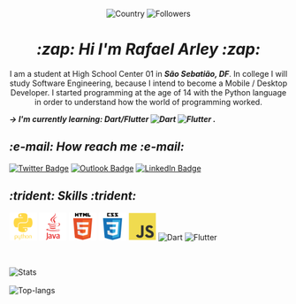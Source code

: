 <p align="center">
  <img src="https://img.shields.io/badge/COUNTRY-BRAZIL-blue?style=for-the-badge" alt="Country"></img>
  <img src="https://img.shields.io/github/followers/IIShadowGII?style=for-the-badge" alt="Followers"></img>
</p>

<h1 align="center">
  <i>:zap: Hi I'm Rafael Arley :zap:</i>
</h1>


<p align="center">I am a student at High School Center 01 in <b><i>São Sebatião, DF</i></b>. In college I will study Software Engineering, because I intend to become a Mobile / Desktop Developer. I started programming at the age of 14 with the Python language in order to understand how the world of programming worked.</p>

**_→ I'm currently learning: Dart/Flutter
<img src="https://img.icons8.com/color/2x/dart.png" alt="Dart" height="25px" width="25px"></img>
<img src="https://img.icons8.com/color/2x/flutter.png" alt="Flutter" height="25px" width="25px"></img>
._**

<h2><i>:e-mail: How reach me :e-mail:</i></h2>

[![Twitter Badge](https://img.shields.io/badge/-@RafaelArley2-1ca0f1?style=flat&labelColor=1ca0f1&logo=twitter&logoColor=white&link=https://twitter.com/RafaelArley2)](https://twitter.com/RafaelArley2)
[![Outlook Badge](https://img.shields.io/badge/-iishadowgii@gmail.com-red?style=flat&labelColor=red&logo=gmail&logoColor=white&link=https://mail.google.com/mail/u/0/#inbox?compose=DmwnWrRttgMWXcRDWFSbVPDJzkKnFvRDwFdxsQQMcQSvKrFsRktqTHlSlQWTjWsNQnVXCPVzCVXb)](https://mail.google.com/mail/u/0/#inbox?compose=DmwnWrRttgMWXcRDWFSbVPDJzkKnFvRDwFdxsQQMcQSvKrFsRktqTHlSlQWTjWsNQnVXCPVzCVXb)
[![LinkedIn Badge](https://img.shields.io/badge/-RafaelArley-blue?style=flat&labelColor=white&logo=linkedin&logoColor=blue&link=https://www.linkedin.com/in/rafael-arley-1952281b9)](https://www.linkedin.com/in/rafael-arley-1952281b9)

<h2><i>:trident: Skills :trident:</i></h2>
<p>
<img src="https://raw.githubusercontent.com/devicons/devicon/master/icons/python/python-plain-wordmark.svg" alt="Python" height="50px" width="50px"></img>
<img src="https://raw.githubusercontent.com/devicons/devicon/master/icons/java/java-plain-wordmark.svg" alt="Java" height="50px" width="50px"></img>
<img src="https://raw.githubusercontent.com/devicons/devicon/master/icons/html5/html5-original-wordmark.svg" alt="HTML" height="50px" width="50px"></img>
<img src="https://raw.githubusercontent.com/devicons/devicon/master/icons/css3/css3-original-wordmark.svg" alt="CSS" height="50px" width="50px"></img>
<img src="https://raw.githubusercontent.com/devicons/devicon/master/icons/javascript/javascript-original.svg" alt="Javascript" height="50px" width="50px"></img>
<img src="https://img.icons8.com/color/2x/dart.png" alt="Dart" height="50px" width="50px"></img>
<img src="https://img.icons8.com/color/2x/flutter.png" alt="Flutter" height="50px" width="50px"></img>
</p>
<br>

<img src="https://github-readme-stats.vercel.app/api?username=IIShadowGII&&show_icons=true&title_color=ffffff&icon_color=ffa500&text_color=ff4700&bg_color=191919" align="center" alt="Stats"></img>

<img src="https://github-readme-stats.vercel.app/api/top-langs/?username=IIShadowGII&&show_icons=true&title_color=ffffff&icon_color=ffa500&text_color=ff4700&bg_color=191919" align="center" alt="Top-langs">
